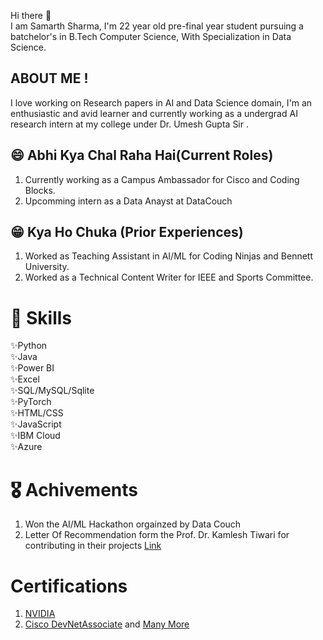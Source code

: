 Hi there 👋 <br>
I am Samarth Sharma, I'm 22 year old pre-final year student pursuing a batchelor's in B.Tech Computer Science, With Specialization in Data Science.

## ABOUT ME !
I love working on Research papers in AI and Data Science domain, I'm an enthusiastic and avid learner and currently working as a undergrad AI research intern at my college under Dr. Umesh Gupta Sir .

## :smile: Abhi Kya Chal Raha Hai(Current Roles)
1) Currently working as a Campus Ambassador for Cisco and Coding Blocks.
2) Upcomming intern as a Data Anayst at DataCouch

## :grin:  Kya Ho Chuka (Prior Experiences)
1) Worked as Teaching Assistant in AI/ML for Coding Ninjas and Bennett University.
2) Worked as a Technical Content Writer for IEEE and Sports Committee.

# 📝 Skills 

✨Python<br>
✨Java<br>
✨Power BI<br>
✨Excel<br>
✨SQL/MySQL/Sqlite<br>
✨PyTorch<br>
✨HTML/CSS<br>
✨JavaScript<br>
✨IBM Cloud <br>
✨Azure<br>

# :medal_military: Achivements
1) Won the AI/ML Hackathon orgainzed by Data Couch
2) Letter Of Recommendation form the Prof. Dr. Kamlesh Tiwari for contributing in their projects [Link](https://drive.google.com/file/d/18d2ezzu00xZXYbvz9NXrTqk0--4fCKgZ/view?usp=sharing)

# Certifications
1) [NVIDIA](https://courses.nvidia.com/certificates/e96a03f67aea48068fe534a1a6c087be/)
2) [Cisco DevNetAssociate](https://www.credly.com/badges/ed032ee8-0562-444c-bc2f-f89073451c7d/linked_in_profile)
and [Many More](https://www.linkedin.com/in/samarth-sharma-00a4631ba/details/certifications/) 
